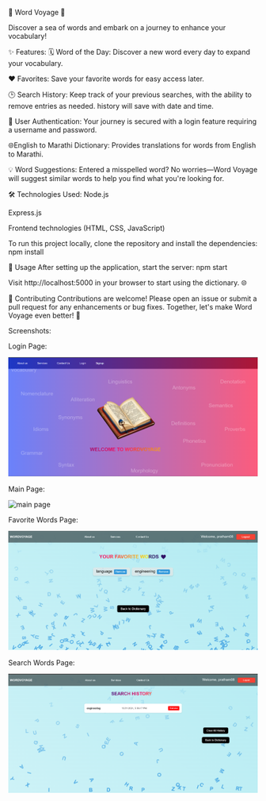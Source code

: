 🌊 Word Voyage 🌊

Discover a sea of words and embark on a journey to enhance your vocabulary!

✨ Features: 
🗓️ Word of the Day: Discover a new word every day to expand your vocabulary.

❤️ Favorites: Save your favorite words for easy access later.

🕒 Search History: Keep track of your previous searches, with the ability to remove entries as needed. history will save with date and time.

🔐 User Authentication: Your journey is secured with a login feature requiring a username and password.

🌐English to Marathi Dictionary: Provides translations for words from English to Marathi.

💡 Word Suggestions: Entered a misspelled word? No worries—Word Voyage will suggest similar words to help you find what you're looking for.

🛠️ Technologies Used:
Node.js

Express.js

Frontend technologies (HTML, CSS, JavaScript)

To run this project locally, clone the repository and install the dependencies:
npm install

🚀 Usage
After setting up the application, start the server:
npm start

Visit http://localhost:5000 in your browser to start using the dictionary. 🌐

🤝 Contributing
Contributions are welcome! Please open an issue or submit a pull request for any enhancements or bug fixes. Together, let's make Word Voyage even better! 🎉

Screenshots: 

Login Page:

![login page](public/images/loginpage.png)

Main Page:

![main page](public/images/mainpage.png)

Favorite Words Page:

![fav page](public/images/favpage.png)

Search Words Page:

![search page](public/images/searchpage.png)



